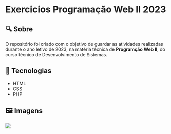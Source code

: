 # Exercicios Programação Web II 2023

<h2> &#x1F50D Sobre </h2>
<p> O repositório foi criado com o objetivo de guardar as atividades realizadas durante o ano letivo de 2023, na matéria técnica de <strong>Programção Web II</strong>, do curso técnico de Desenvolvimento de Sistemas. </p>

<h2> &#x1F527 Tecnologias </h2>
<ul>
  <li>HTML</li>
  <li>CSS</li>
  <li>PHP</li>
</ul>
<h2>&#x1F5BC Imagens</h2>

<img src="https://user-images.githubusercontent.com/102179005/232187156-889e5b3f-7022-43d8-a35f-f3eca4bdd6d5.png"/>
